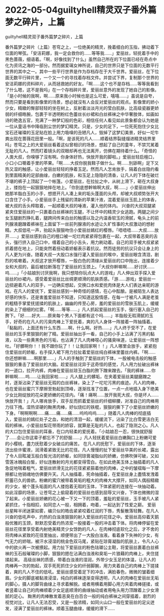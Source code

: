 # 2022-05-04guiltyhell精灵双子番外篇梦之碎片，上篇



guiltyhell精灵双子番外篇梦之碎片，上篇



番外篇梦之碎片（上篇）苍穹之上，一位绝美的精灵，挽着细白的玉指，拂动着下位面的琴弦。「安洁莉娜，我一定会救你的……等等我……」爱丽丝，轻抚着手中的黑色蔷薇，细语着。「啊，好像找到了什么」虽然自己所在的下位面已经在奇点中化为资讯之海的一部分。然而据爱璃女神所说，自己的世界只是下位面的无数平行世界的其中之一。其中一些平行世界是作为存档存在于大千世界。爱丽丝，在下位面无数平行碎片里，一个又一个的寻找着存档文件。并尝试下界，复制那个世界的安洁莉娜的资料碎片，从而拯救她的好友。「啊……这个也不是存档……等等我看到了什么嗯，这不是我吗」在一个存档碎片里，爱丽丝意外的发现了她自己的影像。「是小时候的我啊，啊……原来我小时候也是这么可爱，嘻嘻……」虽说是自夸，然而只要是看到影像里的场景，想必就沒有人会反对爱丽丝的观点。影像里的娇小少女，精緻的臀部轻轻的坐在树上，反射着淡淡月光的莹白肌肤，比高级瓷器更娇弱的纤细皓腕，包裹于半透明粉红色蕾丝长纱裙和白丝裤袜之中华奢肢体，如画如诗的艳逸五官，充满了一种梦幻般的色彩，相信任何人看见如此景象都会认为她是一位从童话书中降临到尘世的梦幻精灵。只是，少女的足下，一位死死抱住少女比宝石还璀璨的玉足贴在脸上用力吸嗅的丑陋凡人，毁掉了这梦幻美景，好似一坨牛粪出现在蔷薇花田里一般。「啊，是该死的凡人……顺着结界裂缝熘进精灵结界里吗」苍穹之上的大爱丽丝看着这似曾相识的场景，想起了自己的童年，不禁咒駡着无耻的凡人。然而盯着镜头的双眼却再也无法离开，仿佛在期待着什么。「奇怪的人类大叔，你嗅够了沒有啊。你身体好热，快放开我的脚啦。」爱丽丝轻启檀口，小口小口嚼着手里的苹果。「啊……大叔你脱我鞋子做什么。啊……別舔啊」足下又热又湿的触感，让小爱丽丝轻轻的挣着玉足。然而凡人怎肯放手，隔着白丝隐约看到里面精美的足部曲缐，白嫩的肌肤，和玉足上隐隐的清香，让凡人的下体在破烂不堪的裤子上顶起了一个帐篷。小爱丽丝，在拉扯之中，从树上滑下，砸在大叔身上，搂抱在一起狠狠地摔在地上。「你到底想幹嘛啊大叔，啊……」小爱丽丝伸出她那羊脂白玉的小手，想摁开凡人凑上来的垢头蓬面的头颅，却被大叔顺势张开大口含住了小手。小爱丽丝手上残留的清新的苹果汁液，混着爱丽丝玉肌上的体香，被大叔的舌头榨取着，一起顺着大叔的唾液，灌入他的体内。  兴奋的大叔双腿紧紧夹住爱丽丝的一只裹着白丝裤袜的玉腿，不让怀中的精灵少女逃跑。两腿之间少女玉腿剧烈挣扎着，腿跨间传来白丝的触感以及之内温香软玉的滑腻，龟头上的前列腺液磨蹭着裤袜在上面留下一丝前列腺液的水迹让久旷性事的大叔激动的想射精。大叔低吼一声，抬起头狠狠吻住小爱丽丝嫣红的樱唇。「唔唔唔……大叔……放开……」爱丽丝感到自己的檀口被一坨烂肉紧紧得包裹在一起，大叔带着恶臭的舌头，强行挤入自己口中，缠着自己的小舌头，用力刷动着。自己的双手被大叔紧紧抓着摁在地上，只能突然着扭动着娇躯表示着抗议。然而徒劳的抗议只会让身上的凡人更为兴奋。随着大叔一大股口水强行灌入爱丽丝的喉中，爱丽丝眼含清泪，剧烈的咳嗽着。大叔这才放开樱唇，一股白色的清缐从爱丽丝的口中拖出，连接着少女和大叔的，最后被拉断落在了爱丽丝的玉颈上。「大叔你幹嘛啊……好讨厌……呜……」「小姑娘別讨厌我啊，我只想陪你玩点大人的游戏」凡人伸出双手探入爱丽丝的纱裙内，感受着爱丽丝比丝绸更顺滑的肌肤质感。「游……游戏」爱丽丝一边扭避着凡人的双手，一边确实想起，交换口水和爱抚肉体是大人们表达亲昵的游戏。在凡人的爱抚下，爱丽丝感到一种奇怪的感情，在心中酝酿。是被陌生人表达好感的快乐，还是害羞爱丽丝不知道，只知道这股情感，在每一寸被凡人满是老茧的粗糙手掌爱抚搓揉的肌肤上，幽幽的传至心房，羞的爱丽丝的雪肤玉肌上，缓缓的染上了细细的红雾。「啊……等等……」凡人抓起爱丽丝的玉手，强行塞入自己的胯下。「好……好大……原来每个男人下面都有这个吗……」羊脂般无瑕滑腻的玉手，好奇的在凡人的污臭肉棒上下爱抚着，爽的凡人身体一阵接着一阵抽搐着。「黏黏的，上面还有什么东西……啊，什么啊。好热……」凡人终于受不了，在爱丽丝的玉手里狠狠的射了精。爱丽丝抽出手一看，自己的小手上沾满了污黑的黏液，以及一些黄黑色的污垢，也沾满了凡人肉棒噁心的骚臭味道，让爱丽丝一阵想吐。「好髒啊你！！我不跟你玩了！！让我回家啊！！」凡人哪里会放手，紧紧抱住爱丽丝的娇躯，右手探入裙下用力拉扯着爱丽丝纯白裤袜里蕾丝内裤。「啊……你还想幹嘛……啊那里……」凡人的手触到了爱丽丝的下体，一股被电击般的触感狠狠的重击了爱丽丝的大脑。趁爱丽丝诧异于这奇怪的感觉，凡人用力扯破出裤袜的一道口，拉开内裤，肉棒在爱丽丝琼玉白脂的胯下蹭来蹭去。「我的裤袜……你幹嘛啊……呜……让我回家啦……」凡人腿上的髒垢，在夹着爱丽丝美腿磨蹭之时，逐渐沾染了爱丽丝无瑕的白丝裤袜，染上了一坨坨污黑的痕迹。凡人的肉棒，也在爱丽丝蜜穴下摩擦至勃起到顶峰，逐渐找准了位置，一点一点地插入身下绝美少女比刚绽放的花朵更娇嫩的花径内。「痛！痛啊……放开我死大叔，你是坏人……快放开我！」凡人哪肯放手，双手反而抓着爱丽丝的纤细柳腰，对准自己的肉棒用力往下拽。湿热坚硬的黝黑肉棒，好似烧红的铁棍，狠狠的撕下了小爱丽丝娇嫩的下身。「啊啊啊啊……痛……痛……痛……呜呜呜呜……」随着凡人肉棒的彻底插入，爱丽丝的嫣红处子之血，和她的清泪一起，缓缓流下，沾染了比白雪更洁白无瑕的裤袜。小爱丽丝梨花带雨的娇容，就算是无耻的凡人，也起了隐测之心。凡人的大口包住爱丽丝的耳垂，在口内轻柔的爱抚着。「小姑娘忍一忍，很快就舒服了……会让你这辈子都忘不了的舒服……」凡人轻抚着爱丽丝白嫩胸口上粉嫩可爱的小樱桃，盡力抚慰着少女破瓜的痛苦。  在凡人的抚慰下，爱丽丝的下体，逐渐流出些许蜜液，润滑着紧致无比的花径。凡人慢慢的扯下爱丽丝华美的长裙，露出了令人目眩凝玉般白皙光洁的娇躯，如同琼膏凝脂似的娇嫩，仿佛吹弹可破，又如雪莲冰魄般白皙，好似连散射的月光都变得雪白。在如此绝美玉体上抽插着的凡人急促地喘着粗气，爱丽丝娇滑无比的花径紧紧箍着他的肉棒，之中的皱褶每一下摩擦都让他销魂地仿佛要升天。凡人抽搐着，死命抽插着，在爱丽丝身上盡情发洩着积蓄已久的兽欲。粉嫩的蜜穴被带着臭垢的粗大的肉棒大大撑开，如同人偶般精緻的少女，被个蓬头垢面的凡人搂抱着无瑕的玉体，下体紧密的连接在一块抽动着。如此淫靡的场景，让苍穹之上偷窥着的爱丽丝也感到屈辱又兴奋，下体也微微的湿了起来。小爱丽丝娇嫩的花心被一下又一下的顶着，羞耻的爱丽丝，玉手被凡人紧紧抓住，十指相扣，如同恋人一般，相拥着，吻着，一起达到了性爱之巅。  爱丽丝星眸半闭迷蒙如雾，编贝似的皓齿紧紧咬着红润的下唇，秀髮散落轻舞。在凡人兴奋的低吼声中，灼热的白浊液狠狠的射入爱丽丝的花径之中。爱丽丝高仰着天鹅般优雅的玉颈，默默忍受着灼热浓浆一股接着一股的冲击着下体。将肉棒停留在爱丽丝花径里享受着内射绝美精灵少女馀韵的凡人，在肉棒彻底软化之后，才不舍的将肉棒从紧致的花径里抽出，顺便带出了一大股白浊液。看着身下失神的少女，有气无力的娇喘，被汗水浸湿的桃金色双马尾，紧贴在琼膏凝脂的肌肤上，令凡人心中的欲火再一次被撩起。用力扯下爱丽丝的粉色珐瑯公主鞋，将爱丽丝裹着白丝裤袜的玉石般璀璨的小脚，狠狠的摁在沾满白浊液和臭垢一片狼藉的肉棒上，夹住搓揉起来。  高级丝袜的质感，带着白浊液的湿润，外带少女玉足的体温，让凡人的肉棒再一次的勃起，双手死死抓住少女的纤弱脚腕，用力夹着自己的肉棒上下搓揉着，爽的凡人不住的低吼。爱丽丝感受着足下的冲击，满脸春色，微微的皱着细眉。少女的脚底被黏液浸湿，纯白的裤袜逐渐变得透明，凡人的肉棒在爱丽丝无垢的脚心，摄人的脚背曲缐上寻求着解脱。或者用横着用脚心用力夹着肉棒搓揉，或者竖着让自己的肉棒顺着少女足底顺滑的曲缐抽动或者用龟头用力顶蹭着上少女滑腻的足心。  黝黑的肉棒散发着恶臭在白百合一般的纯白裤袜之间穿插着，剧烈的视觉对比，让凡人无法忍受，又是一股浓精，如同火山口一般在爱丽丝的足尖迸发，浸满了爱丽丝的裤袜。顺着玉腿曲缐，缓缓的滑下……


